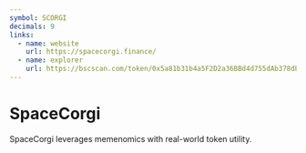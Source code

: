 ```yaml
---
symbol: SCORGI
decimals: 9
links:
  - name: website
    url: https://spacecorgi.finance/
  - name: explorer
    url: https://bscscan.com/token/0x5a81b31b4a5F2D2a36BBd4d755dAb378dE735565
---
```


# SpaceCorgi

SpaceCorgi leverages memenomics with real-world token utility.
